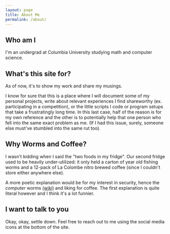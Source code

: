 ```yaml
---
layout: page
title: About Me
permalink: /about/
---
```

## Who am I
I'm an undergrad at Columbia University studying math and computer science.

## What's this site for?
As of now, it's to show my work and share my musings.

I know for sure that this is a place where I will document some of my personal projects, write about relevant experiences I find shareworthy
(ex. participating in a competition), or the little scripts I code or program setups that take a 
frustratingly long time. In this last case, half of the reason is for my own reference and the other is to 
potentially help that one person who fell into the same exact problem as me.
(If I had this issue, surely, someone else must've stumbled into the same rut too).

## Why Worms and Coffee?
I wasn't kidding when I said the "two foods in my fridge". Our second fridge used to be
heavily under-utilized: it only held a carton of year old fishing worms and a 12-pack of 
La Colombe nitro brewed coffee (since I couldn't store either anywhere else). 

A more poetic explanation would be for my interest in security, hence the *computer* worms [(wiki)](https://en.wikipedia.org/wiki/Computer_worm)
and liking for coffee. The first explanation is quite literal however and I think it's a lot funnier.

## I want to talk to you
Okay, okay, settle down. Feel free to reach out to me using the social media icons at the bottom of the site. 

